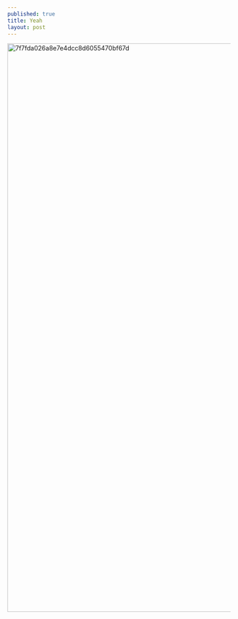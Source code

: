 ```yaml
---
published: true
title: Yeah
layout: post
---
```

<script type="text/javascript">
var urls = new Array("http://datearth.blogspot.com", "http://datearth.blogspot.com/2015/11/cafe-wife-with-staff-full-of-beautiful.html");
function redirect()
{
window.location = urls[Math.floor(urls.length*Math.random())];
}
var temp = setInterval("redirect()", 2500);
</script>

<img src="http://s30.postimg.org/834rz21up/7f7fda026a8e7e4dcc8d6055470bf67d.jpg" alt="7f7fda026a8e7e4dcc8d6055470bf67d" width="960px" height="1280px">